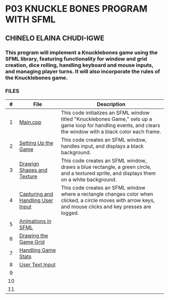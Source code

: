 # P03 KNUCKLE BONES PROGRAM WITH SFML 
## CHINELO ELAINA CHUDI-IGWE
### This program will implement a Knucklebones game using the SFML library, featuring functionality for window and grid creation, dice rolling, handling keyboard and mouse inputs, and managing player turns. It will also incorporate the rules of the Knucklebones game.

### FILES 
| #  | File    |    Description   |
|:---:| -------| --------------------|
|  1  |[Main.cpp](https://github.com/nelo-igwe/4883-Prog-Tech-nelo-igwe/blob/main/SFML%20KNUCKLE%20BONES%20/test.cpp)|This code initializes an SFML window titled "Knucklebones Game," sets up a game loop for handling events, and clears the window with a black color each frame.|
|  2  |[Setting Up the Game](https://github.com/nelo-igwe/4883-Prog-Tech-nelo-igwe/blob/main/SFML%20KNUCKLE%20BONES%20/gameWindow.cpp)|This code creates an SFML window, handles input, and displays a black background.|
|  3  |[Drawign Shapes and Texture](https://github.com/nelo-igwe/4883-Prog-Tech-nelo-igwe/blob/main/SFML%20KNUCKLE%20BONES%20/DrawingShapes.cpp)|This code creates an SFML window, draws a blue rectangle, a green circle, and a textured sprite, and displays them on a white background.|
|  4  |[Capturing and Handling User Input](https://github.com/nelo-igwe/4883-Prog-Tech-nelo-igwe/blob/main/SFML%20KNUCKLE%20BONES%20/Capturing%26HandlingUserInput.cpp)|This code creates an SFML window where a rectangle changes color when clicked, a circle moves with arrow keys, and mouse clicks and key presses are logged.|
|  5  |[Animations in SFML](https://github.com/nelo-igwe/4883-Prog-Tech-nelo-igwe/blob/main/SFML%20KNUCKLE%20BONES%20/AnimationsInSFML.cpp)||
|  6  |[Drawing the Game Grid](https://github.com/nelo-igwe/4883-Prog-Tech-nelo-igwe/blob/main/SFML%20KNUCKLE%20BONES%20/DrawingTheGameGrid.cpp)||
|  7  |[Handling Game Stats](https://github.com/nelo-igwe/4883-Prog-Tech-nelo-igwe/blob/main/SFML%20KNUCKLE%20BONES%20/HandlingGameStats.cpp)||
|  8  |[User Text Input](https://github.com/nelo-igwe/4883-Prog-Tech-nelo-igwe/blob/main/SFML%20KNUCKLE%20BONES%20/UserTextInput.cpp)||
|  9  |[]()||
| 10  |[]()||
| 11  |[]()||

